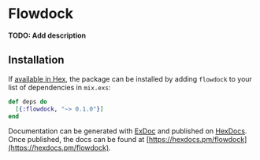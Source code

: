 # Flowdock

**TODO: Add description**

## Installation

If [available in Hex](https://hex.pm/docs/publish), the package can be installed
by adding `flowdock` to your list of dependencies in `mix.exs`:

```elixir
def deps do
  [{:flowdock, "~> 0.1.0"}]
end
```

Documentation can be generated with [ExDoc](https://github.com/elixir-lang/ex_doc)
and published on [HexDocs](https://hexdocs.pm). Once published, the docs can
be found at [https://hexdocs.pm/flowdock](https://hexdocs.pm/flowdock).

